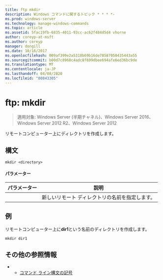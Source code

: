 ```yaml
---
title: ftp mkdir
description: Windows コマンドに関するトピック * * * *-
ms.prod: windows-server
ms.technology: manage-windows-commands
ms.topic: article
ms.assetid: 5fac19fb-6835-4011-93cc-ac62f484d5d4 vhorne
author: coreyp-at-msft
ms.author: coreyp
manager: dongill
ms.date: 10/16/2017
ms.openlocfilehash: 009af399e2a5318b69b16de78587050435443a55
ms.sourcegitcommit: b00d7c8968c4adc8f699dbee694afe6ed36bc9de
ms.translationtype: MT
ms.contentlocale: ja-JP
ms.lasthandoff: 04/08/2020
ms.locfileid: "80843305"
---
```

# <a name="ftp-mkdir"></a>ftp: mkdir

>適用対象: Windows Server (半期チャネル)、Windows Server 2016、Windows Server 2012 R2、Windows Server 2012

リモートコンピューター上にディレクトリを作成します。   
## <a name="syntax"></a>構文  
```  
mkdir <directory>  
```  
#### <a name="parameters"></a>パラメーター  

|  パラメーター  |                   説明                   |
|-------------|-------------------------------------------------|
| <directory> | 新しいリモート ディレクトリの名前を指定します。 |

## <a name="examples"></a><a name=BKMK_Examples></a>例  
リモートコンピューター上に**dir1**という名前のディレクトリを作成します。  
```  
mkdir dir1  
```  
## <a name="additional-references"></a>その他の参照情報  
-   - [コマンド ライン構文の記号](command-line-syntax-key.md)  
